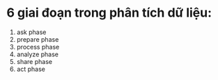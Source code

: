 # 6 giai đoạn trong phân tích dữ liệu:
1. ask phase
2. prepare phase
3. process phase
4. analyze phase
5. share phase
6. act phase
